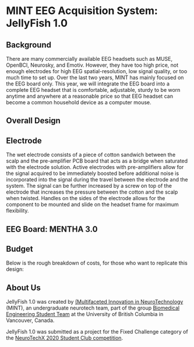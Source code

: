 # MINT EEG Acquisition System: JellyFish 1.0

## Background
There are many commercially available EEG headsets such as MUSE, OpenBCI, Neurosky, and Emotiv. However, they have too high price, not enough electrodes for high EEG spatial-resolution, low signal quality, or too much time to set up. Over the last two years, MINT has mainly focused on the EEG board only. This year, we will integrate the EEG board into a complete EEG headset that is comfortable, adjustable, sturdy to be worn anytime and anywhere at a reasonable price so that EEG headset can become a common household device as a computer mouse.


## Overall Design

## Electrode
The wet electrode consists of a piece of cotton sandwich between the scalp and the pre-amplifier PCB board that acts as a bridge when saturated with the electrode solution. Active electrodes with pre-amplifiers allow for the signal acquired to be immediately boosted before additional noise is incorporated into the signal during the travel between the electrode and the system. The signal can be further increased by a screw on top of the electrode that increases the pressure between the cotton and the scalp when twisted. Handles on the sides of the electrode allows for the component to be mounted and slide on the headset frame for maximum flexibility.

## EEG Board: MENTHA 3.0

## Budget
Below is the rough breakdown of costs, for those who want to replicate this design:

## About Us

JellyFish 1.0 was created by [(Multifaceted Innovation in NeuroTechnology](https://ubcmint.github.io/) (MINT), an undergraduate neurotech team, part of the group [Biomedical Engineering Student Team](http://www.ubcbest.com/) at the University of British Columbia in Vancouver, Canada.

JellyFish 1.0 was submitted as a project for the Fixed Challenge category of the [NeuroTechX 2020 Student Club competition](https://neurotechx.github.io/studentclubs/competition/).
